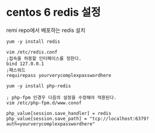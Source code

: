 centos 6 redis 설정
===================

remi repo에서 배포하는 redis 설치

```
yum -y install redis

vim /etc/redis.conf
;접속을 허용할 인터페이스를 정한다.
bind 127.0.0.1
;패스워드
requirepass yourverycomplexpasswordhere
```

```
yum -y install php-redis

; php-fpm 인경우 다음의 설정을 수정해야 적용된다.
vim /etc/php-fpm.d/www.conof

php_value[session.save_handler] = redis
php_value[session.save_path] = "tcp://localhost:6379?auth=yourverycomplexpasswordhere"
```
